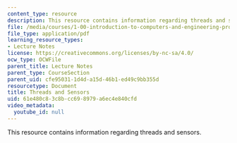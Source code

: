```yaml
---
content_type: resource
description: This resource contains information regarding threads and sensors.
file: /media/courses/1-00-introduction-to-computers-and-engineering-problem-solving-spring-2012/61e480c83c8bcc698979a6ec4e840cfd_MIT1_00S12_Lec_29.pdf
file_type: application/pdf
learning_resource_types:
- Lecture Notes
license: https://creativecommons.org/licenses/by-nc-sa/4.0/
ocw_type: OCWFile
parent_title: Lecture Notes
parent_type: CourseSection
parent_uid: cfe95031-1d4d-a15d-46b1-ed49c9bb355d
resourcetype: Document
title: Threads and Sensors
uid: 61e480c8-3c8b-cc69-8979-a6ec4e840cfd
video_metadata:
  youtube_id: null
---
```

This resource contains information regarding threads and sensors.